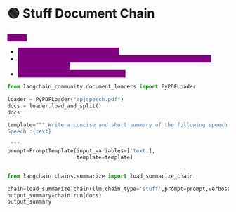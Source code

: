 # 🟢 Stuff Document Chain

<mark style="color:purple;background-color:purple;">**Steps:**</mark>

* <mark style="color:purple;background-color:purple;">Create a prompt for summarization</mark>
* <mark style="color:purple;background-color:purple;">Create chain using load\_summarize\_chain ⇒ pass llm, prompt, and chain\_type='stuff'</mark>
* <mark style="color:purple;background-color:purple;">Invoke the chain by passing the docs</mark>

```python
from langchain_community.document_loaders import PyPDFLoader

loader = PyPDFLoader("apjspeech.pdf")
docs = loader.load_and_split()
docs

template=""" Write a concise and short summary of the following speech,
Speech :{text}

 """
prompt=PromptTemplate(input_variables=['text'],
                      template=template)


from langchain.chains.summarize import load_summarize_chain

chain=load_summarize_chain(llm,chain_type='stuff',prompt=prompt,verbose=True)
output_summary=chain.run(docs)
output_summary
```
